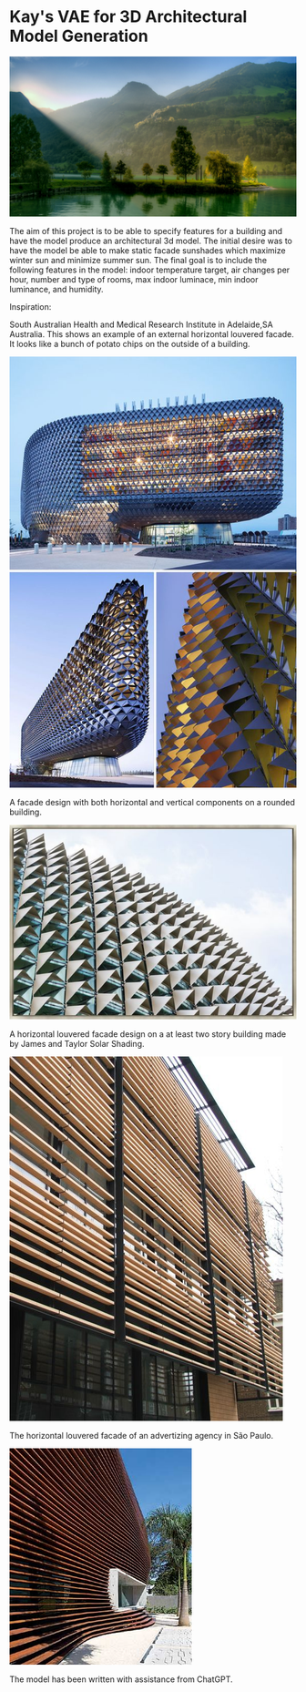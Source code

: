 # Kay's VAE for 3D Architectural Model Generation

![A soothing image of a mountain, lake, and forest. It feels like spring.](beautiful-nature-high-definition_042323787_304.jpg)

The aim of this project is to be able to specify features for a building and have the model produce an architectural 3d model. The initial desire was to have the model be able to make static facade sunshades which maximize winter sun and minimize summer sun. The final goal is to include the following features in the model: indoor temperature target, air changes per hour, number and type of rooms, max indoor luminace, min indoor luminance, and humidity.

Inspiration:

South Australian Health and Medical Research Institute in Adelaide,SA Australia. This shows an example of an external horizontal louvered facade. It looks like a bunch of potato chips on the outside of a building.

![South Australian Health and Medical Research Institute in Adelaide,SA Australia. This shows an example of an external horizontal louvered facade. It looks like a bunch of potato chips on the outside of a building.](South_Australian_Health_and_Medical_Research_Institute_Adelaide_SA_Australia.jpg)

A facade design with both horizontal and vertical components on a rounded building.

![A facade design with both horizontal and vertical components on a rounded building.](Esplanade_Theaters_on_the_bay.jpg)

A horizontal louvered facade design on a at least two story building made by James and Taylor Solar Shading.

![A horizontal louvered facade design on an at least two story building made by James and Taylor Solar Shading. ](Terracotta_Tile_Facade_Facing_Brick_System_Facade_Metal_James_and_Taylor_Solar_Shading.jpg)

The horizontal louvered facade of an advertizing agency in São Paulo.

![The horizontal louvered facade of an advertizing agency in São Paulo](Triptyque-Agência-de-publicidade-Loducca-São-Paulo-Revista-Projeto.jpg)

The model has been written with assistance from ChatGPT.